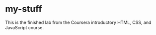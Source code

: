 # my-stuff
This is the finished lab from the Coursera introductory HTML, CSS, and JavaScript course.
